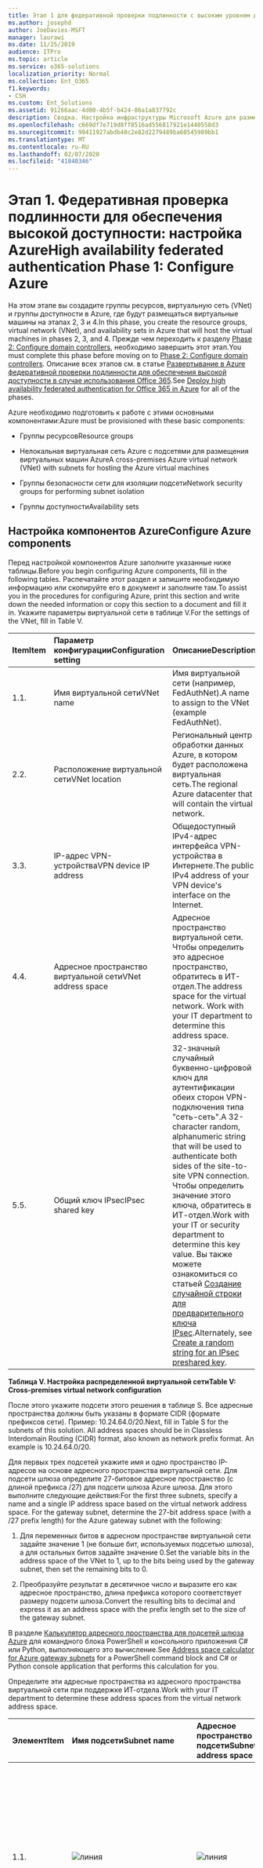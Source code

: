 ```yaml
---
title: Этап 1 для федеративной проверки подлинности с высоким уровнем доступности. Настройка Azure
ms.author: josephd
author: JoeDavies-MSFT
manager: laurawi
ms.date: 11/25/2019
audience: ITPro
ms.topic: article
ms.service: o365-solutions
localization_priority: Normal
ms.collection: Ent_O365
f1.keywords:
- CSH
ms.custom: Ent_Solutions
ms.assetid: 91266aac-4d00-4b5f-b424-86a1a837792c
description: Сводка. Настройка инфраструктуры Microsoft Azure для размещения федеративной проверки подлинности с высоким уровнем доступности для Office 365.
ms.openlocfilehash: c669df7e719d8ff8516ad556817921e1440558d3
ms.sourcegitcommit: 99411927abdb40c2e82d2279489ba60545989bb1
ms.translationtype: MT
ms.contentlocale: ru-RU
ms.lasthandoff: 02/07/2020
ms.locfileid: "41840346"
---
```

# <a name="high-availability-federated-authentication-phase-1-configure-azure"></a><span data-ttu-id="46b2f-103">Этап 1. Федеративная проверка подлинности для обеспечения высокой доступности: настройка Azure</span><span class="sxs-lookup"><span data-stu-id="46b2f-103">High availability federated authentication Phase 1: Configure Azure</span></span>

<span data-ttu-id="46b2f-104">На этом этапе вы создадите группы ресурсов, виртуальную сеть (VNet) и группы доступности в Azure, где будут размещаться виртуальные машины на этапах 2, 3 и 4.</span><span class="sxs-lookup"><span data-stu-id="46b2f-104">In this phase, you create the resource groups, virtual network (VNet), and availability sets in Azure that will host the virtual machines in phases 2, 3, and 4.</span></span> <span data-ttu-id="46b2f-105">Прежде чем переходить к разделу [Phase 2: Configure domain controllers](high-availability-federated-authentication-phase-2-configure-domain-controllers.md), необходимо завершить этот этап.</span><span class="sxs-lookup"><span data-stu-id="46b2f-105">You must complete this phase before moving on to [Phase 2: Configure domain controllers](high-availability-federated-authentication-phase-2-configure-domain-controllers.md).</span></span> <span data-ttu-id="46b2f-106">Описание всех этапов см. в статье [Развертывание в Azure федеративной проверки подлинности для обеспечения высокой доступности в случае использования Office 365](deploy-high-availability-federated-authentication-for-office-365-in-azure.md).</span><span class="sxs-lookup"><span data-stu-id="46b2f-106">See [Deploy high availability federated authentication for Office 365 in Azure](deploy-high-availability-federated-authentication-for-office-365-in-azure.md) for all of the phases.</span></span>
  
<span data-ttu-id="46b2f-107">Azure необходимо подготовить к работе с этими основными компонентами:</span><span class="sxs-lookup"><span data-stu-id="46b2f-107">Azure must be provisioned with these basic components:</span></span>
  
- <span data-ttu-id="46b2f-108">Группы ресурсов</span><span class="sxs-lookup"><span data-stu-id="46b2f-108">Resource groups</span></span>
    
- <span data-ttu-id="46b2f-109">Нелокальная виртуальная сеть Azure с подсетями для размещения виртуальных машин Azure</span><span class="sxs-lookup"><span data-stu-id="46b2f-109">A cross-premises Azure virtual network (VNet) with subnets for hosting the Azure virtual machines</span></span>
    
- <span data-ttu-id="46b2f-110">Группы безопасности сети для изоляции подсети</span><span class="sxs-lookup"><span data-stu-id="46b2f-110">Network security groups for performing subnet isolation</span></span>
    
- <span data-ttu-id="46b2f-111">Группы доступности</span><span class="sxs-lookup"><span data-stu-id="46b2f-111">Availability sets</span></span>
    
## <a name="configure-azure-components"></a><span data-ttu-id="46b2f-112">Настройка компонентов Azure</span><span class="sxs-lookup"><span data-stu-id="46b2f-112">Configure Azure components</span></span>

<span data-ttu-id="46b2f-113">Перед настройкой компонентов Azure заполните указанные ниже таблицы.</span><span class="sxs-lookup"><span data-stu-id="46b2f-113">Before you begin configuring Azure components, fill in the following tables.</span></span> <span data-ttu-id="46b2f-114">Распечатайте этот раздел и запишите необходимую информацию или скопируйте его в документ и заполните там.</span><span class="sxs-lookup"><span data-stu-id="46b2f-114">To assist you in the procedures for configuring Azure, print this section and write down the needed information or copy this section to a document and fill it in.</span></span> <span data-ttu-id="46b2f-115">Укажите параметры виртуальной сети в таблице V.</span><span class="sxs-lookup"><span data-stu-id="46b2f-115">For the settings of the VNet, fill in Table V.</span></span>
  
|<span data-ttu-id="46b2f-116">**Item**</span><span class="sxs-lookup"><span data-stu-id="46b2f-116">**Item**</span></span>|<span data-ttu-id="46b2f-117">**Параметр конфигурации**</span><span class="sxs-lookup"><span data-stu-id="46b2f-117">**Configuration setting**</span></span>|<span data-ttu-id="46b2f-118">**Описание**</span><span class="sxs-lookup"><span data-stu-id="46b2f-118">**Description**</span></span>|<span data-ttu-id="46b2f-119">**Значение**</span><span class="sxs-lookup"><span data-stu-id="46b2f-119">**Value**</span></span>|
|:-----|:-----|:-----|:-----|
|<span data-ttu-id="46b2f-120">1.</span><span class="sxs-lookup"><span data-stu-id="46b2f-120">1.</span></span>  <br/> |<span data-ttu-id="46b2f-121">Имя виртуальной сети</span><span class="sxs-lookup"><span data-stu-id="46b2f-121">VNet name</span></span>  <br/> |<span data-ttu-id="46b2f-122">Имя виртуальной сети (например, FedAuthNet).</span><span class="sxs-lookup"><span data-stu-id="46b2f-122">A name to assign to the VNet (example FedAuthNet).</span></span>  <br/> |![линия](./media/Common-Images/TableLine.png)  <br/> |
|<span data-ttu-id="46b2f-124">2.</span><span class="sxs-lookup"><span data-stu-id="46b2f-124">2.</span></span>  <br/> |<span data-ttu-id="46b2f-125">Расположение виртуальной сети</span><span class="sxs-lookup"><span data-stu-id="46b2f-125">VNet location</span></span>  <br/> |<span data-ttu-id="46b2f-126">Региональный центр обработки данных Azure, в котором будет расположена виртуальная сеть.</span><span class="sxs-lookup"><span data-stu-id="46b2f-126">The regional Azure datacenter that will contain the virtual network.</span></span>  <br/> |![линия](./media/Common-Images/TableLine.png)  <br/> |
|<span data-ttu-id="46b2f-128">3.</span><span class="sxs-lookup"><span data-stu-id="46b2f-128">3.</span></span>  <br/> |<span data-ttu-id="46b2f-129">IP-адрес VPN-устройства</span><span class="sxs-lookup"><span data-stu-id="46b2f-129">VPN device IP address</span></span>  <br/> |<span data-ttu-id="46b2f-130">Общедоступный IPv4-адрес интерфейса VPN-устройства в Интернете.</span><span class="sxs-lookup"><span data-stu-id="46b2f-130">The public IPv4 address of your VPN device's interface on the Internet.</span></span>  <br/> |![линия](./media/Common-Images/TableLine.png)  <br/> |
|<span data-ttu-id="46b2f-132">4.</span><span class="sxs-lookup"><span data-stu-id="46b2f-132">4.</span></span>  <br/> |<span data-ttu-id="46b2f-133">Адресное пространство виртуальной сети</span><span class="sxs-lookup"><span data-stu-id="46b2f-133">VNet address space</span></span>  <br/> |<span data-ttu-id="46b2f-p103">Адресное пространство виртуальной сети. Чтобы определить это адресное пространство, обратитесь в ИТ-отдел.</span><span class="sxs-lookup"><span data-stu-id="46b2f-p103">The address space for the virtual network. Work with your IT department to determine this address space.</span></span>  <br/> |![линия](./media/Common-Images/TableLine.png)  <br/> |
|<span data-ttu-id="46b2f-137">5.</span><span class="sxs-lookup"><span data-stu-id="46b2f-137">5.</span></span>  <br/> |<span data-ttu-id="46b2f-138">Общий ключ IPsec</span><span class="sxs-lookup"><span data-stu-id="46b2f-138">IPsec shared key</span></span>  <br/> |<span data-ttu-id="46b2f-139">32-значный случайный буквенно-цифровой ключ для аутентификации обеих сторон VPN-подключения типа "сеть-сеть".</span><span class="sxs-lookup"><span data-stu-id="46b2f-139">A 32-character random, alphanumeric string that will be used to authenticate both sides of the site-to-site VPN connection.</span></span> <span data-ttu-id="46b2f-140">Чтобы определить значение этого ключа, обратитесь в ИТ-отдел.</span><span class="sxs-lookup"><span data-stu-id="46b2f-140">Work with your IT or security department to determine this key value.</span></span> <span data-ttu-id="46b2f-141">Вы также можете ознакомиться со статьей [Создание случайной строки для предварительного ключа IPsec](https://social.technet.microsoft.com/wiki/contents/articles/32330.create-a-random-string-for-an-ipsec-preshared-key.aspx).</span><span class="sxs-lookup"><span data-stu-id="46b2f-141">Alternately, see [Create a random string for an IPsec preshared key](https://social.technet.microsoft.com/wiki/contents/articles/32330.create-a-random-string-for-an-ipsec-preshared-key.aspx).</span></span>  <br/> |![линия](./media/Common-Images/TableLine.png)  <br/> |
   
 <span data-ttu-id="46b2f-143">**Таблица V. Настройка распределенной виртуальной сети**</span><span class="sxs-lookup"><span data-stu-id="46b2f-143">**Table V: Cross-premises virtual network configuration**</span></span>
  
<span data-ttu-id="46b2f-p105">После этого укажите подсети этого решения в таблице S. Все адресные пространства должны быть указаны в формате CIDR (формате префиксов сети). Пример: 10.24.64.0/20.</span><span class="sxs-lookup"><span data-stu-id="46b2f-p105">Next, fill in Table S for the subnets of this solution. All address spaces should be in Classless Interdomain Routing (CIDR) format, also known as network prefix format. An example is 10.24.64.0/20.</span></span>
  
<span data-ttu-id="46b2f-p106">Для первых трех подсетей укажите имя и одно пространство IP-адресов на основе адресного пространства виртуальной сети. Для подсети шлюза определите 27-битовое адресное пространство (с длиной префикса /27) для подсети шлюза Azure шлюза. Для этого выполните следующие действия:</span><span class="sxs-lookup"><span data-stu-id="46b2f-p106">For the first three subnets, specify a name and a single IP address space based on the virtual network address space. For the gateway subnet, determine the 27-bit address space (with a /27 prefix length) for the Azure gateway subnet with the following:</span></span>
  
1. <span data-ttu-id="46b2f-149">Для переменных битов в адресном пространстве виртуальной сети задайте значение 1 (не больше бит, используемых подсетью шлюза), а для остальных битов задайте значение 0.</span><span class="sxs-lookup"><span data-stu-id="46b2f-149">Set the variable bits in the address space of the VNet to 1, up to the bits being used by the gateway subnet, then set the remaining bits to 0.</span></span>
    
2. <span data-ttu-id="46b2f-150">Преобразуйте результат в десятичное число и выразите его как адресное пространство, длина префикса которого соответствует размеру подсети шлюза.</span><span class="sxs-lookup"><span data-stu-id="46b2f-150">Convert the resulting bits to decimal and express it as an address space with the prefix length set to the size of the gateway subnet.</span></span>
    
<span data-ttu-id="46b2f-151">В разделе [Калькулятор адресного пространства для подсетей шлюза Azure](https://gallery.technet.microsoft.com/scriptcenter/Address-prefix-calculator-a94b6eed) для командного блока PowerShell и консольного приложения C# или Python, выполняющего это вычисление.</span><span class="sxs-lookup"><span data-stu-id="46b2f-151">See [Address space calculator for Azure gateway subnets](https://gallery.technet.microsoft.com/scriptcenter/Address-prefix-calculator-a94b6eed) for a PowerShell command block and C# or Python console application that performs this calculation for you.</span></span>
  
<span data-ttu-id="46b2f-152">Определите эти адресные пространства из адресного пространства виртуальной сети при поддержке ИТ-отдела.</span><span class="sxs-lookup"><span data-stu-id="46b2f-152">Work with your IT department to determine these address spaces from the virtual network address space.</span></span>
  
|<span data-ttu-id="46b2f-153">**Элемент**</span><span class="sxs-lookup"><span data-stu-id="46b2f-153">**Item**</span></span>|<span data-ttu-id="46b2f-154">**Имя подсети**</span><span class="sxs-lookup"><span data-stu-id="46b2f-154">**Subnet name**</span></span>|<span data-ttu-id="46b2f-155">**Адресное пространство подсети**</span><span class="sxs-lookup"><span data-stu-id="46b2f-155">**Subnet address space**</span></span>|<span data-ttu-id="46b2f-156">**Назначение**</span><span class="sxs-lookup"><span data-stu-id="46b2f-156">**Purpose**</span></span>|
|:-----|:-----|:-----|:-----|
|<span data-ttu-id="46b2f-157">1.</span><span class="sxs-lookup"><span data-stu-id="46b2f-157">1.</span></span>  <br/> |![линия](./media/Common-Images/TableLine.png)  <br/> |![линия](./media/Common-Images/TableLine.png)  <br/> |<span data-ttu-id="46b2f-160">Подсеть, используемая контроллером домена доменных служб Active Directory (AD DS) и виртуальными машинами сервера синхронизации каталогов (ВМ).</span><span class="sxs-lookup"><span data-stu-id="46b2f-160">The subnet used by the Active Directory Domain Services (AD DS) domain controller and directory synchronization server virtual machines (VMs).</span></span>  <br/> |
|<span data-ttu-id="46b2f-161">2.</span><span class="sxs-lookup"><span data-stu-id="46b2f-161">2.</span></span>  <br/> |![линия](./media/Common-Images/TableLine.png)  <br/> |![линия](./media/Common-Images/TableLine.png)  <br/> |<span data-ttu-id="46b2f-164">Подсеть, используемая виртуальными машинами AD FS.</span><span class="sxs-lookup"><span data-stu-id="46b2f-164">The subnet used by the AD FS VMs.</span></span>  <br/> |
|<span data-ttu-id="46b2f-165">3.</span><span class="sxs-lookup"><span data-stu-id="46b2f-165">3.</span></span>  <br/> |![линия](./media/Common-Images/TableLine.png)  <br/> |![линия](./media/Common-Images/TableLine.png)  <br/> |<span data-ttu-id="46b2f-168">Подсеть, используемая виртуальными машинами прокси-серверов веб-приложений.</span><span class="sxs-lookup"><span data-stu-id="46b2f-168">The subnet used by the web application proxy VMs.</span></span>  <br/> |
|<span data-ttu-id="46b2f-169">4.</span><span class="sxs-lookup"><span data-stu-id="46b2f-169">4.</span></span>  <br/> |<span data-ttu-id="46b2f-170">GatewaySubnet</span><span class="sxs-lookup"><span data-stu-id="46b2f-170">GatewaySubnet</span></span>  <br/> |![линия](./media/Common-Images/TableLine.png)  <br/> |<span data-ttu-id="46b2f-172">Подсеть, используемая виртуальными машинами шлюза Azure.</span><span class="sxs-lookup"><span data-stu-id="46b2f-172">The subnet used by the Azure gateway VMs.</span></span>  <br/> |
   
 <span data-ttu-id="46b2f-173">**Таблица S. Подсети виртуальной сети**</span><span class="sxs-lookup"><span data-stu-id="46b2f-173">**Table S: Subnets in the virtual network**</span></span>
  
<span data-ttu-id="46b2f-174">После этого укажите статические IP-адреса, назначенные виртуальным машинам и экземплярам балансировщика нагрузки, в таблице I.</span><span class="sxs-lookup"><span data-stu-id="46b2f-174">Next, fill in Table I for the static IP addresses assigned to virtual machines and load balancer instances.</span></span>
  
|<span data-ttu-id="46b2f-175">**Item**</span><span class="sxs-lookup"><span data-stu-id="46b2f-175">**Item**</span></span>|<span data-ttu-id="46b2f-176">**Назначение**</span><span class="sxs-lookup"><span data-stu-id="46b2f-176">**Purpose**</span></span>|<span data-ttu-id="46b2f-177">**IP-адрес в подсети**</span><span class="sxs-lookup"><span data-stu-id="46b2f-177">**IP address on the subnet**</span></span>|<span data-ttu-id="46b2f-178">**Значение**</span><span class="sxs-lookup"><span data-stu-id="46b2f-178">**Value**</span></span>|
|:-----|:-----|:-----|:-----|
|<span data-ttu-id="46b2f-179">1.</span><span class="sxs-lookup"><span data-stu-id="46b2f-179">1.</span></span>  <br/> |<span data-ttu-id="46b2f-180">Статический IP-адрес первого контроллера домена</span><span class="sxs-lookup"><span data-stu-id="46b2f-180">Static IP address of the first domain controller</span></span>  <br/> |<span data-ttu-id="46b2f-181">Четвертый возможный IP-адрес для адресного пространства подсети, определенной в элементе 1 таблицы S.</span><span class="sxs-lookup"><span data-stu-id="46b2f-181">The fourth possible IP address for the address space of the subnet defined in Item 1 of Table S.</span></span>  <br/> |![линия](./media/Common-Images/TableLine.png)  <br/> |
|<span data-ttu-id="46b2f-183">2.</span><span class="sxs-lookup"><span data-stu-id="46b2f-183">2.</span></span>  <br/> |<span data-ttu-id="46b2f-184">Статический IP-адрес второго контроллера домена</span><span class="sxs-lookup"><span data-stu-id="46b2f-184">Static IP address of the second domain controller</span></span>  <br/> |<span data-ttu-id="46b2f-185">Пятый возможный IP-адрес адресного пространства подсети, определенной в элементе 1 таблицы S.</span><span class="sxs-lookup"><span data-stu-id="46b2f-185">The fifth possible IP address for the address space of the subnet defined in Item 1 of Table S.</span></span>  <br/> |![линия](./media/Common-Images/TableLine.png)  <br/> |
|<span data-ttu-id="46b2f-187">3.</span><span class="sxs-lookup"><span data-stu-id="46b2f-187">3.</span></span>  <br/> |<span data-ttu-id="46b2f-188">Статический IP-адрес сервера синхронизации службы каталогов</span><span class="sxs-lookup"><span data-stu-id="46b2f-188">Static IP address of the directory synchronization server</span></span>  <br/> |<span data-ttu-id="46b2f-189">Шестой возможный IP-адрес адресного пространства подсети, определенной в элементе 1 таблицы S.</span><span class="sxs-lookup"><span data-stu-id="46b2f-189">The sixth possible IP address for the address space of the subnet defined in Item 1 of Table S.</span></span>  <br/> |![линия](./media/Common-Images/TableLine.png)  <br/> |
|<span data-ttu-id="46b2f-191">4.</span><span class="sxs-lookup"><span data-stu-id="46b2f-191">4.</span></span>  <br/> |<span data-ttu-id="46b2f-192">Статический IP-адрес внутреннего балансировщика нагрузки для серверов AD FS</span><span class="sxs-lookup"><span data-stu-id="46b2f-192">Static IP address of the internal load balancer for the AD FS servers</span></span>  <br/> |<span data-ttu-id="46b2f-193">Четвертый возможный IP-адрес для адресного пространства подсети, определенный в элементе 2 таблицы S.</span><span class="sxs-lookup"><span data-stu-id="46b2f-193">The fourth possible IP address for the address space of the subnet defined in Item 2 of Table S.</span></span>  <br/> |![линия](./media/Common-Images/TableLine.png)  <br/> |
|<span data-ttu-id="46b2f-195">5.</span><span class="sxs-lookup"><span data-stu-id="46b2f-195">5.</span></span>  <br/> |<span data-ttu-id="46b2f-196">Статический IP-адрес первого сервера AD FS</span><span class="sxs-lookup"><span data-stu-id="46b2f-196">Static IP address of the first AD FS server</span></span>  <br/> |<span data-ttu-id="46b2f-197">Пятый возможный IP-адрес адресного пространства подсети, определенной в элементе 2 таблицы S.</span><span class="sxs-lookup"><span data-stu-id="46b2f-197">The fifth possible IP address for the address space of the subnet defined in Item 2 of Table S.</span></span>  <br/> |![линия](./media/Common-Images/TableLine.png)  <br/> |
|<span data-ttu-id="46b2f-199">6.</span><span class="sxs-lookup"><span data-stu-id="46b2f-199">6.</span></span>  <br/> |<span data-ttu-id="46b2f-200">Статический IP-адрес второго сервера AD FS</span><span class="sxs-lookup"><span data-stu-id="46b2f-200">Static IP address of the second AD FS server</span></span>  <br/> |<span data-ttu-id="46b2f-201">Шестой возможный IP-адрес адресного пространства подсети, определенной в элементе 2 таблицы S.</span><span class="sxs-lookup"><span data-stu-id="46b2f-201">The sixth possible IP address for the address space of the subnet defined in Item 2 of Table S.</span></span>  <br/> |![линия](./media/Common-Images/TableLine.png)  <br/> |
|<span data-ttu-id="46b2f-203">7.</span><span class="sxs-lookup"><span data-stu-id="46b2f-203">7.</span></span>  <br/> |<span data-ttu-id="46b2f-204">Статический IP-адрес первого прокси-сервера веб-приложений</span><span class="sxs-lookup"><span data-stu-id="46b2f-204">Static IP address of the first web application proxy server</span></span>  <br/> |<span data-ttu-id="46b2f-205">Четвертый возможный IP-адрес для адресного пространства подсети, определенный в элементе 3 таблицы S.</span><span class="sxs-lookup"><span data-stu-id="46b2f-205">The fourth possible IP address for the address space of the subnet defined in Item 3 of Table S.</span></span>  <br/> |![линия](./media/Common-Images/TableLine.png)  <br/> |
|<span data-ttu-id="46b2f-207">8.</span><span class="sxs-lookup"><span data-stu-id="46b2f-207">8.</span></span>  <br/> |<span data-ttu-id="46b2f-208">Статический IP-адрес второго прокси-сервера веб-приложений</span><span class="sxs-lookup"><span data-stu-id="46b2f-208">Static IP address of the second web application proxy server</span></span>  <br/> |<span data-ttu-id="46b2f-209">Пятый возможный IP-адрес адресного пространства подсети, определенной в элементе 3 таблицы S.</span><span class="sxs-lookup"><span data-stu-id="46b2f-209">The fifth possible IP address for the address space of the subnet defined in Item 3 of Table S.</span></span>  <br/> |![линия](./media/Common-Images/TableLine.png)  <br/> |
   
 <span data-ttu-id="46b2f-211">**Таблица I. Статические IP-адреса в виртуальной сети**</span><span class="sxs-lookup"><span data-stu-id="46b2f-211">**Table I: Static IP addresses in the virtual network**</span></span>
  
<span data-ttu-id="46b2f-212">В таблице D укажите два DNS-сервера в локальной сети, которые необходимо использовать при начальной настройке контроллеров домена в виртуальной сети. Чтобы определить этот список, обратитесь в ИТ-отдел.</span><span class="sxs-lookup"><span data-stu-id="46b2f-212">For two Domain Name System (DNS) servers in your on-premises network that you want to use when initially setting up the domain controllers in your virtual network, fill in Table D. Work with your IT department to determine this list.</span></span>
  
|<span data-ttu-id="46b2f-213">**Элемент**</span><span class="sxs-lookup"><span data-stu-id="46b2f-213">**Item**</span></span>|<span data-ttu-id="46b2f-214">**Понятное имя DNS-сервера**</span><span class="sxs-lookup"><span data-stu-id="46b2f-214">**DNS server friendly name**</span></span>|<span data-ttu-id="46b2f-215">**IP-адрес DNS-сервера**</span><span class="sxs-lookup"><span data-stu-id="46b2f-215">**DNS server IP address**</span></span>|
|:-----|:-----|:-----|
|<span data-ttu-id="46b2f-216">1.</span><span class="sxs-lookup"><span data-stu-id="46b2f-216">1.</span></span>  <br/> |![линия](./media/Common-Images/TableLine.png)  <br/> |![линия](./media/Common-Images/TableLine.png)  <br/> |
|<span data-ttu-id="46b2f-219">2.</span><span class="sxs-lookup"><span data-stu-id="46b2f-219">2.</span></span>  <br/> |![линия](./media/Common-Images/TableLine.png)  <br/> |![линия](./media/Common-Images/TableLine.png)  <br/> |
   
 <span data-ttu-id="46b2f-222">**Таблица D. Локальные DNS-сервера**</span><span class="sxs-lookup"><span data-stu-id="46b2f-222">**Table D: On-premises DNS servers**</span></span>
  
<span data-ttu-id="46b2f-223">Для маршрутизации пакетов из локальной сети в сеть Организации через VPN-подключение типа "сеть-сеть" необходимо настроить виртуальную сеть с помощью локальной сети, содержащей список адресных пространств (в нотации CIDR) для всех доступных расположения в локальной сети Организации.</span><span class="sxs-lookup"><span data-stu-id="46b2f-223">To route packets from the cross-premises network to your organization network across the site-to-site VPN connection, you must configure the virtual network with a local network that has a list of the address spaces (in CIDR notation) for all of the reachable locations on your organization's on-premises network.</span></span> <span data-ttu-id="46b2f-224">Список адресных пространств, которые определяют локальную сеть, должен быть уникален и не должен пересекаться с адресным пространством, используемым для других виртуальных или локальных сетей.</span><span class="sxs-lookup"><span data-stu-id="46b2f-224">The list of address spaces that define your local network must be unique and must not overlap with the address space used for other virtual networks or other local networks.</span></span>
  
<span data-ttu-id="46b2f-p108">Укажите список адресных пространств локальной сети в таблице L. Обратите внимание, что представлено три пустых поля, но обычно требуется больше. Определите этот список адресных пространств при поддержке ИТ-отдела.</span><span class="sxs-lookup"><span data-stu-id="46b2f-p108">For the set of local network address spaces, fill in Table L. Note that three blank entries are listed but you will typically need more. Work with your IT department to determine this list of address spaces.</span></span>
  
|<span data-ttu-id="46b2f-227">**Элемент**</span><span class="sxs-lookup"><span data-stu-id="46b2f-227">**Item**</span></span>|<span data-ttu-id="46b2f-228">**Адресное пространство локальной сети**</span><span class="sxs-lookup"><span data-stu-id="46b2f-228">**Local network address space**</span></span>|
|:-----|:-----|
|<span data-ttu-id="46b2f-229">1.</span><span class="sxs-lookup"><span data-stu-id="46b2f-229">1.</span></span>  <br/> |![линия](./media/Common-Images/TableLine.png)  <br/> |
|<span data-ttu-id="46b2f-231">2.</span><span class="sxs-lookup"><span data-stu-id="46b2f-231">2.</span></span>  <br/> |![линия](./media/Common-Images/TableLine.png)  <br/> |
|<span data-ttu-id="46b2f-233">3.</span><span class="sxs-lookup"><span data-stu-id="46b2f-233">3.</span></span>  <br/> |![линия](./media/Common-Images/TableLine.png)  <br/> |
   
 <span data-ttu-id="46b2f-235">**Таблица L. Префиксы адресов для локальной сети**</span><span class="sxs-lookup"><span data-stu-id="46b2f-235">**Table L: Address prefixes for the local network**</span></span>
  
<span data-ttu-id="46b2f-236">Теперь приступим к созданию инфраструктуры Azure для размещения федеративной проверки подлинности для Office 365.</span><span class="sxs-lookup"><span data-stu-id="46b2f-236">Now let's begin building the Azure infrastructure to host your federated authentication for Office 365.</span></span>
  
> [!NOTE]
> <span data-ttu-id="46b2f-237">Для указанных ниже последовательностей команд используется последняя версия Azure PowerShell.</span><span class="sxs-lookup"><span data-stu-id="46b2f-237">The following command sets use the latest version of Azure PowerShell.</span></span> <span data-ttu-id="46b2f-238">Ознакомьтесь [с статьей начало работы с Azure PowerShell](https://docs.microsoft.com/powershell/azure/get-started-azureps).</span><span class="sxs-lookup"><span data-stu-id="46b2f-238">See [Get started with Azure PowerShell](https://docs.microsoft.com/powershell/azure/get-started-azureps).</span></span> 
  
<span data-ttu-id="46b2f-239">Запустите командную строку Azure PowerShell и войдите в свою учетную запись.</span><span class="sxs-lookup"><span data-stu-id="46b2f-239">First, start an Azure PowerShell prompt and login to your account.</span></span>
  
```powershell
Connect-AzAccount
```

> [!TIP]
> <span data-ttu-id="46b2f-240">Для создания блоков команд PowerShell, готовых к запуску, на основе настраиваемых параметров, используйте эту [книгу настройки Microsoft Excel](https://github.com/MicrosoftDocs/OfficeDocs-Enterprise/raw/live/Enterprise/media/deploy-high-availability-federated-authentication-for-office-365-in-azure/O365FedAuthInAzure_Config.xlsx).</span><span class="sxs-lookup"><span data-stu-id="46b2f-240">To generate ready-to-run PowerShell command blocks based on your custom settings, use this [Microsoft Excel configuration workbook](https://github.com/MicrosoftDocs/OfficeDocs-Enterprise/raw/live/Enterprise/media/deploy-high-availability-federated-authentication-for-office-365-in-azure/O365FedAuthInAzure_Config.xlsx).</span></span> 

<span data-ttu-id="46b2f-241">Получите имя подписки с помощью приведенной ниже команды.</span><span class="sxs-lookup"><span data-stu-id="46b2f-241">Get your subscription name using the following command.</span></span>
  
```powershell
Get-AzSubscription | Sort Name | Select Name
```

<span data-ttu-id="46b2f-242">Для более ранних версий Azure PowerShell используйте эту команду.</span><span class="sxs-lookup"><span data-stu-id="46b2f-242">For older versions of Azure PowerShell, use this command instead.</span></span>
  
```powershell
Get-AzSubscription | Sort Name | Select SubscriptionName
```

<span data-ttu-id="46b2f-243">Укажите свою подписку Azure.</span><span class="sxs-lookup"><span data-stu-id="46b2f-243">Set your Azure subscription.</span></span> <span data-ttu-id="46b2f-244">Замените все в кавычках, в том \< числе символы и >, указав правильное имя.</span><span class="sxs-lookup"><span data-stu-id="46b2f-244">Replace everything within the quotes, including the \< and > characters, with the correct name.</span></span>
  
```powershell
$subscrName="<subscription name>"
Select-AzSubscription -SubscriptionName $subscrName
```

<span data-ttu-id="46b2f-p111">После этого создайте новые группы ресурсов. Чтобы задать уникальные имена, отобразите уже существующие группы ресурсов с помощью указанной команды.</span><span class="sxs-lookup"><span data-stu-id="46b2f-p111">Next, create the new resource groups. To determine a unique set of resource group names, use this command to list your existing resource groups.</span></span>
  
```powershell
Get-AzResourceGroup | Sort ResourceGroupName | Select ResourceGroupName
```

<span data-ttu-id="46b2f-247">Укажите уникальные имена групп ресурсов в следующей таблице.</span><span class="sxs-lookup"><span data-stu-id="46b2f-247">Fill in the following table for the set of unique resource group names.</span></span>
  
|<span data-ttu-id="46b2f-248">**Item**</span><span class="sxs-lookup"><span data-stu-id="46b2f-248">**Item**</span></span>|<span data-ttu-id="46b2f-249">**Имя группы ресурсов**</span><span class="sxs-lookup"><span data-stu-id="46b2f-249">**Resource group name**</span></span>|<span data-ttu-id="46b2f-250">**Назначение**</span><span class="sxs-lookup"><span data-stu-id="46b2f-250">**Purpose**</span></span>|
|:-----|:-----|:-----|
|<span data-ttu-id="46b2f-251">1.</span><span class="sxs-lookup"><span data-stu-id="46b2f-251">1.</span></span>  <br/> |![линия](./media/Common-Images/TableLine.png)  <br/> |<span data-ttu-id="46b2f-253">Контроллеры доменов</span><span class="sxs-lookup"><span data-stu-id="46b2f-253">Domain controllers</span></span>  <br/> |
|<span data-ttu-id="46b2f-254">2.</span><span class="sxs-lookup"><span data-stu-id="46b2f-254">2.</span></span>  <br/> |![линия](./media/Common-Images/TableLine.png)  <br/> |<span data-ttu-id="46b2f-256">Серверы AD FS</span><span class="sxs-lookup"><span data-stu-id="46b2f-256">AD FS servers</span></span>  <br/> |
|<span data-ttu-id="46b2f-257">3.</span><span class="sxs-lookup"><span data-stu-id="46b2f-257">3.</span></span>  <br/> |![линия](./media/Common-Images/TableLine.png)  <br/> |<span data-ttu-id="46b2f-259">Прокси-серверы веб-приложений</span><span class="sxs-lookup"><span data-stu-id="46b2f-259">Web application proxy servers</span></span>  <br/> |
|<span data-ttu-id="46b2f-260">4.</span><span class="sxs-lookup"><span data-stu-id="46b2f-260">4.</span></span>  <br/> |![линия](./media/Common-Images/TableLine.png)  <br/> |<span data-ttu-id="46b2f-262">Элементы инфраструктуры</span><span class="sxs-lookup"><span data-stu-id="46b2f-262">Infrastructure elements</span></span>  <br/> |
   
 <span data-ttu-id="46b2f-263">**Таблица R. Группы ресурсов**</span><span class="sxs-lookup"><span data-stu-id="46b2f-263">**Table R: Resource groups**</span></span>
  
<span data-ttu-id="46b2f-264">Создайте новые группы ресурсов с помощью этих команд.</span><span class="sxs-lookup"><span data-stu-id="46b2f-264">Create your new resource groups with these commands.</span></span>
  
```powershell
$locName="<an Azure location, such as West US>"
$rgName="<Table R - Item 1 - Name column>"
New-AzResourceGroup -Name $rgName -Location $locName
$rgName="<Table R - Item 2 - Name column>"
New-AzResourceGroup -Name $rgName -Location $locName
$rgName="<Table R - Item 3 - Name column>"
New-AzResourceGroup -Name $rgName -Location $locName
$rgName="<Table R - Item 4 - Name column>"
New-AzResourceGroup -Name $rgName -Location $locName
```

<span data-ttu-id="46b2f-265">Затем создайте виртуальную сеть Azure и подсети.</span><span class="sxs-lookup"><span data-stu-id="46b2f-265">Next, you create the Azure virtual network and its subnets.</span></span>
  
```powershell
$rgName="<Table R - Item 4 - Resource group name column>"
$locName="<your Azure location>"
$vnetName="<Table V - Item 1 - Value column>"
$vnetAddrPrefix="<Table V - Item 4 - Value column>"
$dnsServers=@( "<Table D - Item 1 - DNS server IP address column>", "<Table D - Item 2 - DNS server IP address column>" )
# Get the shortened version of the location
$locShortName=(Get-AzResourceGroup -Name $rgName).Location

# Create the subnets
$subnet1Name="<Table S - Item 1 - Subnet name column>"
$subnet1Prefix="<Table S - Item 1 - Subnet address space column>"
$subnet1=New-AzVirtualNetworkSubnetConfig -Name $subnet1Name -AddressPrefix $subnet1Prefix
$subnet2Name="<Table S - Item 2 - Subnet name column>"
$subnet2Prefix="<Table S - Item 2 - Subnet address space column>"
$subnet2=New-AzVirtualNetworkSubnetConfig -Name $subnet2Name -AddressPrefix $subnet2Prefix
$subnet3Name="<Table S - Item 3 - Subnet name column>"
$subnet3Prefix="<Table S - Item 3 - Subnet address space column>"
$subnet3=New-AzVirtualNetworkSubnetConfig -Name $subnet3Name -AddressPrefix $subnet3Prefix
$gwSubnet4Prefix="<Table S - Item 4 - Subnet address space column>"
$gwSubnet=New-AzVirtualNetworkSubnetConfig -Name "GatewaySubnet" -AddressPrefix $gwSubnet4Prefix

# Create the virtual network
New-AzVirtualNetwork -Name $vnetName -ResourceGroupName $rgName -Location $locName -AddressPrefix $vnetAddrPrefix -Subnet $gwSubnet,$subnet1,$subnet2,$subnet3 -DNSServer $dnsServers

```

<span data-ttu-id="46b2f-266">Затем создайте группы безопасности сети для каждой подсети с виртуальными машинами.</span><span class="sxs-lookup"><span data-stu-id="46b2f-266">Next, you create network security groups for each subnet that has virtual machines.</span></span> <span data-ttu-id="46b2f-267">Для выполнения изоляции подсети можно добавить правила для определенных типов трафика, разрешенного или запрещенного для группы безопасности сети в подсети.</span><span class="sxs-lookup"><span data-stu-id="46b2f-267">To perform subnet isolation, you can add rules for the specific types of traffic allowed or denied to the network security group of a subnet.</span></span>
  
```powershell
# Create network security groups
$vnet=Get-AzVirtualNetwork -ResourceGroupName $rgName -Name $vnetName

New-AzNetworkSecurityGroup -Name $subnet1Name -ResourceGroupName $rgName -Location $locShortName
$nsg=Get-AzNetworkSecurityGroup -Name $subnet1Name -ResourceGroupName $rgName
Set-AzVirtualNetworkSubnetConfig -VirtualNetwork $vnet -Name $subnet1Name -AddressPrefix $subnet1Prefix -NetworkSecurityGroup $nsg

New-AzNetworkSecurityGroup -Name $subnet2Name -ResourceGroupName $rgName -Location $locShortName
$nsg=Get-AzNetworkSecurityGroup -Name $subnet2Name -ResourceGroupName $rgName
Set-AzVirtualNetworkSubnetConfig -VirtualNetwork $vnet -Name $subnet2Name -AddressPrefix $subnet2Prefix -NetworkSecurityGroup $nsg

New-AzNetworkSecurityGroup -Name $subnet3Name -ResourceGroupName $rgName -Location $locShortName
$nsg=Get-AzNetworkSecurityGroup -Name $subnet3Name -ResourceGroupName $rgName
Set-AzVirtualNetworkSubnetConfig -VirtualNetwork $vnet -Name $subnet3Name -AddressPrefix $subnet3Prefix -NetworkSecurityGroup $nsg
$vnet | Set-AzVirtualNetwork
```

<span data-ttu-id="46b2f-268">Затем используйте следующие команды, чтобы создать шлюзы для VPN-подключения типа "сеть-сеть".</span><span class="sxs-lookup"><span data-stu-id="46b2f-268">Next, use these commands to create the gateways for the site-to-site VPN connection.</span></span>
  
```powershell
$rgName="<Table R - Item 4 - Resource group name column>"
$locName="<Azure location>"
$vnetName="<Table V - Item 1 - Value column>"
$vnet=Get-AzVirtualNetwork -Name $vnetName -ResourceGroupName $rgName
$subnet=Get-AzVirtualNetworkSubnetConfig -VirtualNetwork $vnet -Name "GatewaySubnet"

# Attach a virtual network gateway to a public IP address and the gateway subnet
$publicGatewayVipName="PublicIPAddress"
$vnetGatewayIpConfigName="PublicIPConfig"
New-AzPublicIpAddress -Name $vnetGatewayIpConfigName -ResourceGroupName $rgName -Location $locName -AllocationMethod Dynamic
$publicGatewayVip=Get-AzPublicIpAddress -Name $vnetGatewayIpConfigName -ResourceGroupName $rgName
$vnetGatewayIpConfig=New-AzVirtualNetworkGatewayIpConfig -Name $vnetGatewayIpConfigName -PublicIpAddressId $publicGatewayVip.Id -Subnet $subnet

# Create the Azure gateway
$vnetGatewayName="AzureGateway"
$vnetGateway=New-AzVirtualNetworkGateway -Name $vnetGatewayName -ResourceGroupName $rgName -Location $locName -GatewayType Vpn -VpnType RouteBased -IpConfigurations $vnetGatewayIpConfig

# Create the gateway for the local network
$localGatewayName="LocalNetGateway"
$localGatewayIP="<Table V - Item 3 - Value column>"
$localNetworkPrefix=@( <comma-separated, double-quote enclosed list of the local network address prefixes from Table L, example: "10.1.0.0/24", "10.2.0.0/24"> )
$localGateway=New-AzLocalNetworkGateway -Name $localGatewayName -ResourceGroupName $rgName -Location $locName -GatewayIpAddress $localGatewayIP -AddressPrefix $localNetworkPrefix

# Define the Azure virtual network VPN connection
$vnetConnectionName="S2SConnection"
$vnetConnectionKey="<Table V - Item 5 - Value column>"
$vnetConnection=New-AzVirtualNetworkGatewayConnection -Name $vnetConnectionName -ResourceGroupName $rgName -Location $locName -ConnectionType IPsec -SharedKey $vnetConnectionKey -VirtualNetworkGateway1 $vnetGateway -LocalNetworkGateway2 $localGateway

```

> [!NOTE]
> <span data-ttu-id="46b2f-269">Федеративная проверка подлинности для отдельных пользователей не зависит от локальных ресурсов.</span><span class="sxs-lookup"><span data-stu-id="46b2f-269">Federated authentication of individual users does not rely on any on-premises resources.</span></span> <span data-ttu-id="46b2f-270">Однако если VPN-подключение типа "сеть-сеть" становится недоступным, контроллеры домена в виртуальной сети не будут получать обновления учетных записей пользователей и групп, которые были сделаны в локальных доменных службах Active Directory.</span><span class="sxs-lookup"><span data-stu-id="46b2f-270">However, if this site-to-site VPN connection becomes unavailable, the domain controllers in the VNet will not receive updates to user accounts and groups made in the on-premises Active Directory Domain Services.</span></span> <span data-ttu-id="46b2f-271">Чтобы это не происходило, можно настроить высокий уровень доступности для VPN-подключения типа "сеть-сеть".</span><span class="sxs-lookup"><span data-stu-id="46b2f-271">To ensure this does not happen, you can configure high availability for your site-to-site VPN connection.</span></span> <span data-ttu-id="46b2f-272">Дополнительные сведения см в разделе [высокодоступное подключение между локальными и виртуальными виртуальными машинами](https://docs.microsoft.com/azure/vpn-gateway/vpn-gateway-highlyavailable)</span><span class="sxs-lookup"><span data-stu-id="46b2f-272">For more information, see [Highly Available Cross-Premises and VNet-to-VNet Connectivity](https://docs.microsoft.com/azure/vpn-gateway/vpn-gateway-highlyavailable)</span></span>
  
<span data-ttu-id="46b2f-273">После этого запишите общедоступный IPv4-адрес VPN-шлюза Azure для виртуальной сети из результата этой команды:</span><span class="sxs-lookup"><span data-stu-id="46b2f-273">Next, record the public IPv4 address of the Azure VPN gateway for your virtual network from the display of this command:</span></span>
  
```powershell
Get-AzPublicIpAddress -Name $publicGatewayVipName -ResourceGroupName $rgName
```

<span data-ttu-id="46b2f-274">Затем настройте локальное VPN-устройство для подключения к VPN-шлюзу Azure.</span><span class="sxs-lookup"><span data-stu-id="46b2f-274">Next, configure your on-premises VPN device to connect to the Azure VPN gateway.</span></span> <span data-ttu-id="46b2f-275">Дополнительную информацию можно узнать в статье [Настройка VPN-устройства](https://docs.microsoft.com/azure/vpn-gateway/vpn-gateway-about-vpn-devices).</span><span class="sxs-lookup"><span data-stu-id="46b2f-275">For more information, see [Configure your VPN device](https://docs.microsoft.com/azure/vpn-gateway/vpn-gateway-about-vpn-devices).</span></span>
  
<span data-ttu-id="46b2f-276">Чтобы настроить локальное VPN-устройство, вам потребуется следующее:</span><span class="sxs-lookup"><span data-stu-id="46b2f-276">To configure your on-premises VPN device, you will need the following:</span></span>
  
- <span data-ttu-id="46b2f-277">Общедоступный IPv4-адрес VPN-шлюза Azure.</span><span class="sxs-lookup"><span data-stu-id="46b2f-277">The public IPv4 address of the Azure VPN gateway.</span></span>
    
- <span data-ttu-id="46b2f-278">Предварительный ключ IPsec для VPN-подключения типа "сеть-сеть" (таблица V, элемент 5, столбец "значение").</span><span class="sxs-lookup"><span data-stu-id="46b2f-278">The IPsec pre-shared key for the site-to-site VPN connection (Table V - Item 5 - Value column).</span></span>
    
<span data-ttu-id="46b2f-p115">Убедитесь, что адресное пространство виртуальной сети доступно из локальной сети. Для этого добавьте маршрут, соответствующий адресному пространству виртуальной сети на вашем VPN-устройстве и сообщите этот маршрут остальной инфраструктуре маршрутизации в сети организации. Чтобы определить, как это сделать, обратитесь в ИТ-отдел.</span><span class="sxs-lookup"><span data-stu-id="46b2f-p115">Next, ensure that the address space of the virtual network is reachable from your on-premises network. This is usually done by adding a route corresponding to the virtual network address space to your VPN device and then advertising that route to the rest of the routing infrastructure of your organization network. Work with your IT department to determine how to do this.</span></span>
  
<span data-ttu-id="46b2f-p116">После этого определите имена четырех групп доступности. Заполните таблицу A.</span><span class="sxs-lookup"><span data-stu-id="46b2f-p116">Next, define the names of three availability sets. Fill out Table A.</span></span> 
  
|<span data-ttu-id="46b2f-284">**Item**</span><span class="sxs-lookup"><span data-stu-id="46b2f-284">**Item**</span></span>|<span data-ttu-id="46b2f-285">**Назначение**</span><span class="sxs-lookup"><span data-stu-id="46b2f-285">**Purpose**</span></span>|<span data-ttu-id="46b2f-286">**Имя группы доступности**</span><span class="sxs-lookup"><span data-stu-id="46b2f-286">**Availability set name**</span></span>|
|:-----|:-----|:-----|
|<span data-ttu-id="46b2f-287">1.</span><span class="sxs-lookup"><span data-stu-id="46b2f-287">1.</span></span>  <br/> |<span data-ttu-id="46b2f-288">Контроллеры доменов</span><span class="sxs-lookup"><span data-stu-id="46b2f-288">Domain controllers</span></span>  <br/> |![линия](./media/Common-Images/TableLine.png)  <br/> |
|<span data-ttu-id="46b2f-290">2.</span><span class="sxs-lookup"><span data-stu-id="46b2f-290">2.</span></span>  <br/> |<span data-ttu-id="46b2f-291">Серверы AD FS</span><span class="sxs-lookup"><span data-stu-id="46b2f-291">AD FS servers</span></span>  <br/> |![линия](./media/Common-Images/TableLine.png)  <br/> |
|<span data-ttu-id="46b2f-293">3.</span><span class="sxs-lookup"><span data-stu-id="46b2f-293">3.</span></span>  <br/> |<span data-ttu-id="46b2f-294">Прокси-серверы веб-приложений</span><span class="sxs-lookup"><span data-stu-id="46b2f-294">Web application proxy servers</span></span>  <br/> |![линия](./media/Common-Images/TableLine.png)  <br/> |
   
 <span data-ttu-id="46b2f-296">**Таблица A. Группы доступности**</span><span class="sxs-lookup"><span data-stu-id="46b2f-296">**Table A: Availability sets**</span></span>
  
<span data-ttu-id="46b2f-297">Вам потребуются эти имена при создании виртуальных машин на этапах 2, 3 и 4.</span><span class="sxs-lookup"><span data-stu-id="46b2f-297">You will need these names when you create the virtual machines in phases 2, 3, and 4.</span></span>
  
<span data-ttu-id="46b2f-298">Создайте новые группы доступности с помощью этих команд Azure PowerShell.</span><span class="sxs-lookup"><span data-stu-id="46b2f-298">Create the new availability sets with these Azure PowerShell commands.</span></span>
  
```powershell
$locName="<the Azure location for your new resource group>"
$rgName="<Table R - Item 1 - Resource group name column>"
$avName="<Table A - Item 1 - Availability set name column>"
New-AzAvailabilitySet -ResourceGroupName $rgName -Name $avName -Location $locName -Sku Aligned  -PlatformUpdateDomainCount 5 -PlatformFaultDomainCount 2
$rgName="<Table R - Item 2 - Resource group name column>"
$avName="<Table A - Item 2 - Availability set name column>"
New-AzAvailabilitySet -ResourceGroupName $rgName -Name $avName -Location $locName -Sku Aligned  -PlatformUpdateDomainCount 5 -PlatformFaultDomainCount 2
$rgName="<Table R - Item 3 - Resource group name column>"
$avName="<Table A - Item 3 - Availability set name column>"
New-AzAvailabilitySet -ResourceGroupName $rgName -Name $avName -Location $locName -Sku Aligned  -PlatformUpdateDomainCount 5 -PlatformFaultDomainCount 2
```

<span data-ttu-id="46b2f-299">Ниже показана конфигурация, полученная в результате успешного выполнения этого этапа.</span><span class="sxs-lookup"><span data-stu-id="46b2f-299">This is the configuration resulting from the successful completion of this phase.</span></span>
  
<span data-ttu-id="46b2f-300">**Этап 1. Инфраструктура Azure для федеративной проверки подлинности с высоким уровнем доступности для Office 365**</span><span class="sxs-lookup"><span data-stu-id="46b2f-300">**Phase 1: The Azure infrastructure for high availability federated authentication for Office 365**</span></span>

![Этап 1 для федеративной проверки подлинности Office 365 в Azure с инфраструктурой Azure](media/4e7ba678-07df-40ce-b372-021bf7fc91fa.png)
  
## <a name="next-step"></a><span data-ttu-id="46b2f-302">Следующий шаг</span><span class="sxs-lookup"><span data-stu-id="46b2f-302">Next step</span></span>

<span data-ttu-id="46b2f-303">Используйте [этап 2: Configure Domain Controllers](high-availability-federated-authentication-phase-2-configure-domain-controllers.md) , чтобы продолжить настройку этой рабочей нагрузки.</span><span class="sxs-lookup"><span data-stu-id="46b2f-303">Use [Phase 2: Configure domain controllers](high-availability-federated-authentication-phase-2-configure-domain-controllers.md) to continue with the configuration of this workload.</span></span>
  
## <a name="see-also"></a><span data-ttu-id="46b2f-304">См. также</span><span class="sxs-lookup"><span data-stu-id="46b2f-304">See Also</span></span>

[<span data-ttu-id="46b2f-305">Развертывание в Azure федеративной проверки подлинности для обеспечения высокой доступности в случае использования Office 365</span><span class="sxs-lookup"><span data-stu-id="46b2f-305">Deploy high availability federated authentication for Office 365 in Azure</span></span>](deploy-high-availability-federated-authentication-for-office-365-in-azure.md)
  
[<span data-ttu-id="46b2f-306">Федеративное удостоверение для среды разработки и тестирования Office 365</span><span class="sxs-lookup"><span data-stu-id="46b2f-306">Federated identity for your Office 365 dev/test environment</span></span>](federated-identity-for-your-office-365-dev-test-environment.md)
  
[<span data-ttu-id="46b2f-307">Освоение облака и гибридные решения</span><span class="sxs-lookup"><span data-stu-id="46b2f-307">Cloud adoption and hybrid solutions</span></span>](cloud-adoption-and-hybrid-solutions.md)

[<span data-ttu-id="46b2f-308">Идентификация в Office 365 и Azure Active Directory</span><span class="sxs-lookup"><span data-stu-id="46b2f-308">Understanding Office 365 identity and Azure Active Directory</span></span>](about-office-365-identity.md)


